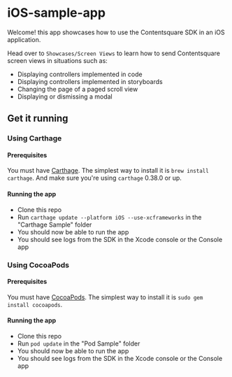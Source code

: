 # iOS-sample-app

Welcome! this app showcases how to use the Contentsquare SDK in an iOS application.

Head over to `Showcases/Screen Views` to learn how to send Contentsquare screen views in situations such as:
*  Displaying controllers implemented in code
*  Displaying controllers implemented in storyboards
*  Changing the page of a paged scroll view
*  Displaying or dismissing a modal

## Get it running

### Using Carthage

#### Prerequisites
You must have [Carthage](https://github.com/Carthage/Carthage). The simplest way to install it is `brew install carthage`. And make sure you're using `carthage` 0.38.0 or up.

#### Running the app
* Clone this repo
* Run `carthage update --platform iOS --use-xcframeworks` in the "Carthage Sample" folder
* You should now be able to run the app
* You should see logs from the SDK in the Xcode console or the Console app

### Using CocoaPods

#### Prerequisites
You must have [CocoaPods](https://cocoapods.org). The simplest way to install it is `sudo gem install cocoapods`.

#### Running the app
* Clone this repo
* Run `pod update` in the "Pod Sample" folder
* You should now be able to run the app
* You should see logs from the SDK in the Xcode console or the Console app
